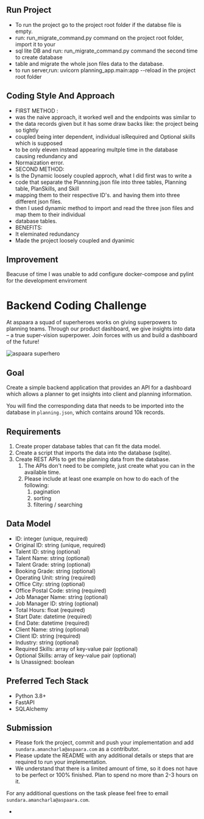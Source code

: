 
## Run Project
* To run the project go to the project root folder if the databse file is empty.
* run: run_migrate_command.py command on the project root folder, import it to your 
* sql lite DB and run: run_migrate_command.py command the second time to create database
* table and migrate the whole json files data to the database.
* to run server,run: uvicorn planning_app.main:app --reload in the project root folder

## Coding Style And Approach
* FIRST METHOD :
*  was the naive approach, it worked well and the endpoints was similar to 
* the data records given but it has some draw backs like: the project being so tightly 
* coupled being inter dependent,  individual isRequired and Optional skills which is supposed 
* to be only eleven instead appearing multple time in the database causing redundancy and 
* Normaization error.
* SECOND METHOD:
* Is the Dynamic loosely coupled approch, what I did first was to write a 
* code that separate the Plannning.json file into three tables, Planning table, PlanSkills, and Skill
* mapping them to their respective ID's. and having them into three different json files.
* then I used dynamic method to import and read the three json files and map them to their individual 
* database tables.
* BENEFITS: 
* It eleminated redundancy 
* Made the project loosely coupled and dyanimic


## Improvement 
   Beacuse of time I was unable to add configure docker-compose and pylint for the development enviroment

# Backend Coding Challenge

At aspaara a squad of superheroes works on giving superpowers to planning teams.
Through our product dashboard, we give insights into data – a true super-vision
superpower. Join forces with us and build a dashboard of the future!

![aspaara superhero](aspaara_superhero.png)

## Goal

Create a simple backend application that provides an API for a dashboard which
allows a planner to get insights into client and planning information.

You will find the corresponding data that needs to be imported into the database
in `planning.json`, which contains around 10k records.

## Requirements

1. Create proper database tables that can fit the data model.
2. Create a script that imports the data into the database (sqlite).
3. Create REST APIs to get the planning data from the database.
    1. The APIs don't need to be complete, just create what you can in the
       available time.
    2. Please include at least one example on how to do each of the following:
        1. pagination
        2. sorting
        3. filtering / searching

## Data Model

* ID: integer (unique, required)
* Original ID: string (unique, required)
* Talent ID: string (optional)
* Talent Name: string (optional)
* Talent Grade: string (optional)
* Booking Grade: string (optional)
* Operating Unit: string (required)
* Office City: string (optional)
* Office Postal Code: string (required)
* Job Manager Name: string (optional)
* Job Manager ID: string (optional)
* Total Hours: float (required)
* Start Date: datetime (required)
* End Date: datetime (required)
* Client Name: string (optional)
* Client ID: string (required)
* Industry: string (optional)
* Required Skills: array of key-value pair (optional)
* Optional Skills: array of key-value pair (optional)
* Is Unassigned: boolean

## Preferred Tech Stack

* Python 3.8+
* FastAPI
* SQLAlchemy

## Submission

* Please fork the project, commit and push your implementation and add
  `sundara.amancharla@aspaara.com` as a contributor.
* Please update the README with any additional details or steps that are
  required to run your implementation.
* We understand that there is a limited amount of time, so it does not have to
  be perfect or 100% finished. Plan to spend no more than 2-3 hours on it.

For any additional questions on the task please feel free to email
`sundara.amancharla@aspaara.com`.


* 
